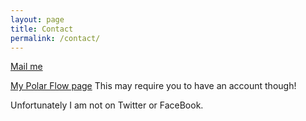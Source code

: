 ```yaml
---
layout: page
title: Contact
permalink: /contact/
---
```


[Mail me](mailto:iambuckle@mac.com)

[My Polar Flow page](https://flow.polar.com/diary/activity/) This may require you to have an account though!

Unfortunately I am not on Twitter or FaceBook.

